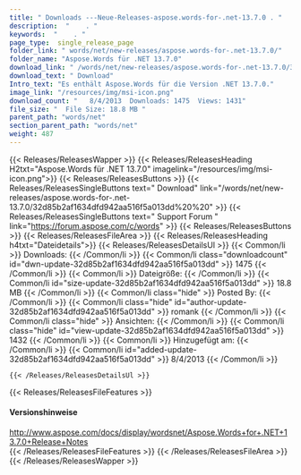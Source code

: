 ```yaml
---
title: " Downloads ---Neue-Releases-aspose.words-for-.net-13.7.0 . "
description:  "    . " 
keywords:  "    . " 
page_type:  single_release_page
folder_link: " words/net/new-releases/aspose.words-for-.net-13.7.0/"
folder_name: "Aspose.Words für .NET 13.7.0"
download_link: " /words/net/new-releases/aspose.words-for-.net-13.7.0/32d85b2af1634dfd942aa516f5a013dd"
download_text: " Download"
Intro_text: "Es enthält Aspose.Words für die Version .NET 13.7.0."
image_link: "/resources/img/msi-icon.png"
download_count: "   8/4/2013  Downloads: 1475  Views: 1431"
file_size: "  File Size: 18.8 MB "
parent_path: "words/net"
section_parent_path: "words/net"
weight: 487
---
```


{{< Releases/ReleasesWapper >}}
  {{< Releases/ReleasesHeading H2txt="Aspose.Words für .NET 13.7.0" imagelink="/resources/img/msi-icon.png">}}
  {{< Releases/ReleasesButtons >}}
    {{< Releases/ReleasesSingleButtons text=" Download" link="/words/net/new-releases/aspose.words-for-.net-13.7.0/32d85b2af1634dfd942aa516f5a013dd%20%20" >}}
    {{< Releases/ReleasesSingleButtons text=" Support Forum " link="https://forum.aspose.com/c/words" >}}
  {{< Releases/ReleasesButtons >}}
  {{< Releases/ReleasesFileArea >}}
    {{< Releases/ReleasesHeading h4txt="Dateidetails">}}
    {{< Releases/ReleasesDetailsUl >}}
            {{< Common/li >}} Downloads: {{< /Common/li >}}
      {{< Common/li class="downloadcount" id="dwn-update-32d85b2af1634dfd942aa516f5a013dd" >}} 1475 {{< /Common/li >}}
      {{< Common/li >}} Dateigröße: {{< /Common/li >}}
      {{< Common/li id="size-update-32d85b2af1634dfd942aa516f5a013dd" >}} 18.8 MB {{< /Common/li >}} 
      {{< Common/li  class="hide" >}} Posted By: {{< /Common/li >}} 
      {{< Common/li class="hide" id="author-update-32d85b2af1634dfd942aa516f5a013dd" >}} romank {{< /Common/li >}}
      {{< Common/li class="hide" >}} Ansichten: {{< /Common/li >}}
      {{< Common/li class="hide" id="view-update-32d85b2af1634dfd942aa516f5a013dd" >}} 1432 {{< /Common/li >}}
      {{< Common/li >}} Hinzugefügt am: {{< /Common/li >}}
      {{< Common/li id="added-update-32d85b2af1634dfd942aa516f5a013dd" >}} 8/4/2013 {{< /Common/li >}} 

    {{< /Releases/ReleasesDetailsUl >}}

  {{< Releases/ReleasesFileFeatures >}}
      <h4>Versionshinweise</h4><div> <a href="http://www.aspose.com/docs/display/wordsnet/Aspose.Words+for+.NET+13.7.0+Release+Notes">http://www.aspose.com/docs/display/wordsnet/Aspose.Words+for+.NET+13.7.0+Release+Notes</a></div>
  {{< /Releases/ReleasesFileFeatures >}}
 {{< /Releases/ReleasesFileArea >}}
{{< /Releases/ReleasesWapper >}}



